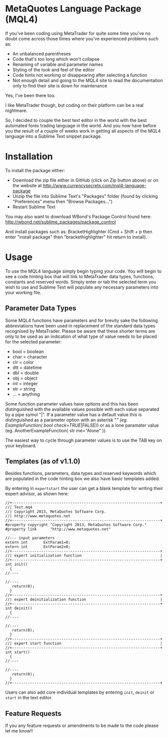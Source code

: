MetaQuotes Language Package (MQL4)
==================================

If you've been coding using MetaTrader for quite some time you've no doubt come across those times where you've experienced problems such as:

+ An unbalanced parentheses
+ Code that's too long which won't collapse
+ Renaming of variable and parameter names
+ Styling of the look and feel of the editor
+ Code hints not working or disappearing after selecting a function
+ Not enough detail and going to the MQL4 site to read the documentation only to find their site is down for maintenance

Yes, I've been there too.

I like MetaTrader though, but coding on their platform can be a real nightmare.

So, I decided to couple the best text editor in the world with the best automated forex trading language in the world. And you now have before you the result of a couple of weeks work in getting all aspects of the MQL4 language into a Sublime Text snippet package.

Installation
============

To install the package either:

+ Download the zip file either in GitHub (click on Zip button above) or on the website at http://www.currencysecrets.com/mql4-language-package
+ Unzip the file into Sublime Text's "Packages" folder (found by clicking "Preferences" menu then "Browse Packages...")
+ Restart Sublime Text

You may also want to download WBond's Package Control found here: http://wbond.net/sublime_packages/package_control

And install packages such as: BracketHighlighter (Cmd + Shift + p then enter "install package" then "brackethighlighter" hit return to install).

Usage
=====

To use the MQL4 language simply begin typing your code. You will begin to see a code hinting box that will link to MetaTrader data types, functions, constants and reserved words. Simply enter or tab the selected term you wish to use and Sublime Text will populate any necessary parameters into your working file.


Parameter Data Types
--------------------

Some MQL4 functions have parameters and for brevity sake the following abbreviations have been used in replacement of the standard data types recognised by MetaTrader. Please be aware that these shorter terms are only to be used as an indication of what type of value needs to be placed for the selected parameter:

+ bool = boolean
+ char = character
+ clr = color
+ dtt = datetime
+ dbl = double
+ obj = object
+ int = integer
+ str = string
+ ... = anything

Some function parameter values have options and this has been distinguished with the available values possible with each value separated by a pipe symol "|". If a parameter value has a default value this is distinguished as a parameter option with an asterisk "*" (eg. ExampleFunction( bool check=TRUE*|FALSE)) or as a lone paramater value (eg. AnotherExampleFunction( str me="Alone" )).

The easiest way to cycle through parameter values is to use the TAB key on your keyboard.


Templates (as of v1.1.0)
------------------

Besides functions, parameters, data types and reserved keywords which are populated in the code hinting box we also have basic templates added.

By entering in `expertstart` the user can get a blank template for writing their expert advisor, as shown here:

```
//+------------------------------------------------------------------+
//| Test.mq4
//| Copyright 2013, MetaQuotes Software Corp.
//| http://www.metaquotes.net
//+------------------------------------------------------------------+
#property copyright "Copyright 2013, MetaQuotes Software Corp."
#property link      "http://www.metaquotes.net"

//--- input parameters
extern int       ExtParam1=0;
extern int       ExtParam2=0;
//+------------------------------------------------------------------+
//| expert initialization function                                   |
//+------------------------------------------------------------------+
int init()
  {
//----

//----
   return(0);
  }
//+------------------------------------------------------------------+
//| expert deinitialization function                                 |
//+------------------------------------------------------------------+
int deinit()
  {
//----

//----
   return(0);
  }
//+------------------------------------------------------------------+
//| expert start function                                            |
//+------------------------------------------------------------------+
int start()
  {
//----

//----
   return(0);
  }
//+------------------------------------------------------------------+
```

Users can also add core individual templates by entering `init`, `deinit` or `start` in the text editor.


Feature Requests
----------------

If you any feature requests or amendments to be made to the code please let me know!!